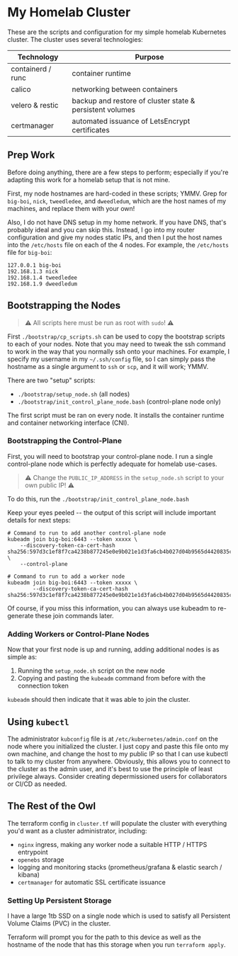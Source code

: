 # My Homelab Cluster

These are the scripts and configuration for my simple homelab Kubernetes
cluster. The cluster uses several technologies:

| Technology        | Purpose                                                  |
| ----------------- | -------------------------------------------------------- |
| containerd / runc | container runtime                                        |
| calico            | networking between containers                            |
| velero & restic   | backup and restore of cluster state & persistent volumes |
| certmanager       | automated issuance of LetsEncrypt certificates           |

## Prep Work

Before doing anything, there are a few steps to perform; especially if you're
adapting this work for a homelab setup that is not mine.

First, my node hostnames are hard-coded in these scripts; YMMV. Grep for
`big-boi`, `nick`, `tweedledee`, and `dweedledum`, which are the host names of
my machines, and replace them with your own!

Also, I do not have DNS setup in my home network. If you have DNS, that's
probably ideal and you can skip this. Instead, I go into my router
configuration and give my nodes static IPs, and then I put the host names into
the `/etc/hosts` file on each of the 4 nodes. For example, the `/etc/hosts`
file for `big-boi`:

```
127.0.0.1 big-boi
192.168.1.3 nick
192.168.1.4 tweedledee
192.168.1.9 dweedledum
```

## Bootstrapping the Nodes

> ⚠️ All scripts here must be run as root with `sudo`! ⚠️

First `./bootstrap/cp_scripts.sh` can be used to copy the bootstrap scripts to
each of your nodes. Note that you may need to tweak the ssh command to work in
the way that you normally ssh onto your machines. For example, I specify my
username in my `~/.ssh/config` file, so I can simply pass the hostname as a
single argument to `ssh` or `scp`, and it will work; YMMV.

There are two "setup" scripts:

- `./bootstrap/setup_node.sh` (all nodes)
- `./bootstrap/init_control_plane_node.bash` (control-plane node only)

The first script must be ran on every node. It installs the container runtime
and container networking interface (CNI).

### Bootstrapping the Control-Plane

First, you will need to bootstrap your control-plane node. I run a single
control-plane node which is perfectly adequate for homelab use-cases.

> ⚠️ Change the `PUBLIC_IP_ADDRESS` in the `setup_node.sh` script to your own
> public IP! ⚠️

To do this, run the `./bootstrap/init_control_plane_node.bash`

Keep your eyes peeled -- the output of this script will include important
details for next steps:

```text
# Command to run to add another control-plane node
kubeadm join big-boi:6443 --token xxxxx \
    --discovery-token-ca-cert-hash sha256:597d3c1ef8f7ca4238b877245e0e9b021e1d3fa6cb4b027d04b9565d4420835c \
    --control-plane 

# Command to run to add a worker node
kubeadm join big-boi:6443 --token xxxxx \
        --discovery-token-ca-cert-hash sha256:597d3c1ef8f7ca4238b877245e0e9b021e1d3fa6cb4b027d04b9565d4420835c 
```

Of course, if you miss this information, you can always use kubeadm to
re-generate these join commands later.

### Adding Workers or Control-Plane Nodes

Now that your first node is up and running, adding additional nodes is as
simple as:

1. Running the `setup_node.sh` script on the new node
2. Copying and pasting the `kubeadm` command from before with the connection
   token

`kubeadm` should then indicate that it was able to join the cluster.

## Using `kubectl`

The administrator `kubconfig` file is at `/etc/kubernetes/admin.conf` on the
node where you initialized the cluster. I just copy and paste this file onto my
own machine, and change the host to my public IP so that I can use kubectl to
talk to my cluster from anywhere. Obviously, this allows you to connect to the
cluster as the admin user, and it's best to use the principle of least
privilege always. Consider creating depermissioned users for collaborators or
CI/CD as needed.

## The Rest of the Owl

The terraform config in `cluster.tf` will populate the cluster with everything
you'd want as a cluster administrator, including:

- `nginx` ingress, making any worker node a suitable HTTP / HTTPS entrypoint
- `openebs` storage
- logging and monitoring stacks (prometheus/grafana & elastic search / kibana)
- `certmanager` for automatic SSL certificate issuance

### Setting Up Persistent Storage

I have a large 1tb SSD on a single node which is used to satisfy all
Persistent Volume Claims (PVC) in the cluster.

Terraform will prompt you for the path to this device as well as the hostname
of the node that has this storage when you run `terraform apply`.
